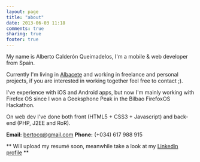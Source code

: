 ```yaml
---
layout: page
title: "about"
date: 2013-06-03 11:18
comments: true
sharing: true
footer: true
---
```


My name is Alberto Calderón Queimadelos, I'm a mobile & web developer from Spain.

Currently I'm living in [Albacete](http://goo.gl/maps/lf1qI "Albacete position in Google Maps") and working in freelance and personal projects, if you are interested in working together feel free to contact ;).

I've experience with iOS and Android apps, but now I'm mainly working with Firefox OS since I won a Geeksphone Peak in the Bilbao FirefoxOS Hackathon.

On web dev I've done both front (HTML5 + CSS3 + Javascript) and back-end (PHP, J2EE and RoR).

<b>Email:</b> bertocq@gmail.com
<b>Phone:</b> (+034) 617 988 915

** Will upload my resumé soon, meanwhile take a look at my [Linkedin profile](http://www.linkedin.com/in/bertocq "Bertocq's Linkedin profile") **